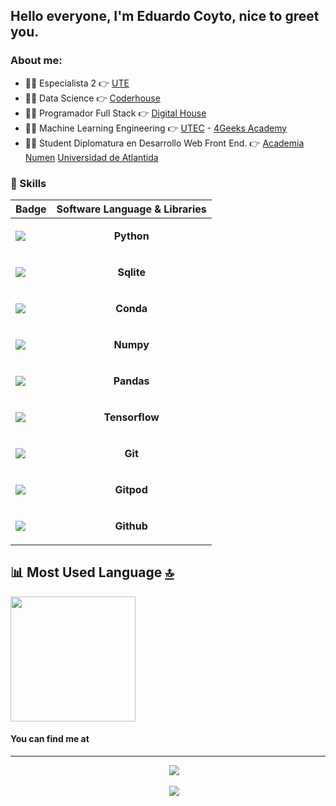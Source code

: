 ## Hello everyone, I'm Eduardo Coyto, nice to greet you.

### About me:

- 👨‍💻 Especialista 2                                            👉 [UTE](https://www.ute.com.uy)
- 👨‍💻 Data Science                                              👉 [Coderhouse](https://www.coderhouse.com/)
- 👨‍💻 Programador Full Stack                                    👉 [Digital House](https://www.digitalhouse.com/)
- 👨‍💻 Machine Learning Engineering                              👉 [UTEC](https://utec.edu.uy/) - [4Geeks Academy](https://4geeks.com/)
- 👨‍🏫 Student Diplomatura en Desarrollo Web Front End.          👉 [Academia Numen](https://www.academianumen.ar/) [Universidad de Atlantida](https://atlantida.edu.ar/)

### 🤹 Skills
| Badge                                                                                                                                        | Software Language & Libraries                                                                                                                              |
| -------------------------------------------------------------------------------------------------------------------------------------------- | -------------------------------------------------------------------------------------------------------------------------------- |
| <img src="https://img.shields.io/badge/Python-FFD43B?style=for-the-badge&logo=python&logoColor=blue" />                                      |<p align='center'> **Python**</p>                   |       
| <img src="https://img.shields.io/badge/SQLite-07405E?style=for-the-badge&logo=sqlite&logoColor=white" />                                     |<p align='center'>**Sqlite**</p>    |
| <img src="https://img.shields.io/badge/conda-342B029.svg?&style=for-the-badge&logo=anaconda&logoColor=white"/>                               |<p align='center'> **Conda**</p>                    |
| <img src="https://img.shields.io/badge/Numpy-777BB4?style=for-the-badge&logo=numpy&logoColor=white" />                                       |<p align='center'> **Numpy**</p>                    |
| <img src="https://img.shields.io/badge/Pandas-2C2D72?style=for-the-badge&logo=pandas&logoColor=white" />                                     |<p align='center'> **Pandas**</p>                   |
| <img src="https://img.shields.io/badge/TensorFlow-FF6F00?style=for-the-badge&logo=tensorflow&logoColor=white" />                             |<p align='center'> **Tensorflow**</p>               |
| <img src="https://img.shields.io/badge/GIT-E44C30?style=for-the-badge&logo=git&logoColor=white" />                                           |<p align='center'> **Git**</p>                      |
| <img src="https://img.shields.io/badge/Gitpod-000000?style=for-the-badge&logo=gitpod&logoColor=#FFAE33" />                                   |<p align='center'> **Gitpod**</p>                   |
| <img src="https://img.shields.io/badge/GitHub-100000?style=for-the-badge&logo=github&logoColor=white" />                                     |<p align='center'> **Github**</p>                   |

## 📊 Most Used Language [🔝](#welcome-badges-4-readmemd-profile)

<img width='200' src="https://github-readme-stats.vercel.app/api/top-langs/?username=Eduardo-Coyto" /> 




#### You can find me at
---

<p align='center'>
&nbsp;&nbsp;&nbsp;&nbsp;
  <a href="https://www.linkedin.com/in/eduardo-coyto-brignone-4b5637142/"><img src="https://img.shields.io/badge/linkedin-%230077B5.svg?&style=for-the-badge&logo=linkedin&logoColor=white" /></a>
</p>

<p align='center'>
&nbsp;&nbsp;&nbsp;&nbsp;
  <a href="https://twitter.com/EduardoCoyto/"><img src="https://img.shields.io/badge/Twitter-1DA1F2?style=for-the-badge&logo=twitter&logoColor=white" /></a>
</p>
